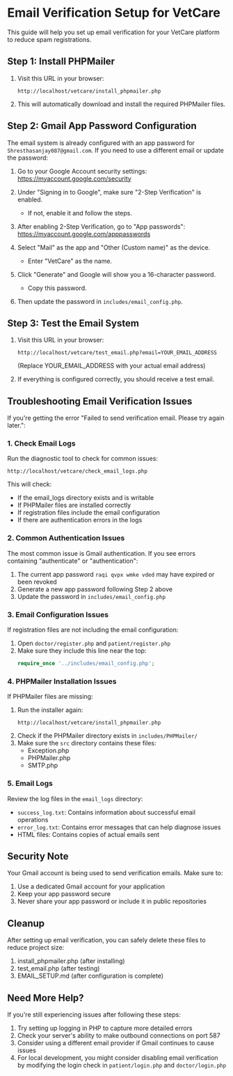 # Email Verification Setup for VetCare

This guide will help you set up email verification for your VetCare platform to reduce spam registrations.

## Step 1: Install PHPMailer

1. Visit this URL in your browser:
   ```
   http://localhost/vetcare/install_phpmailer.php
   ```

2. This will automatically download and install the required PHPMailer files.

## Step 2: Gmail App Password Configuration

The email system is already configured with an app password for `Shresthasanjay087@gmail.com`. If you need to use a different email or update the password:

1. Go to your Google Account security settings:
   https://myaccount.google.com/security

2. Under "Signing in to Google", make sure "2-Step Verification" is enabled.
   - If not, enable it and follow the steps.

3. After enabling 2-Step Verification, go to "App passwords":
   https://myaccount.google.com/apppasswords

4. Select "Mail" as the app and "Other (Custom name)" as the device.
   - Enter "VetCare" as the name.

5. Click "Generate" and Google will show you a 16-character password.
   - Copy this password.

6. Then update the password in `includes/email_config.php`.

## Step 3: Test the Email System

1. Visit this URL in your browser:
   ```
   http://localhost/vetcare/test_email.php?email=YOUR_EMAIL_ADDRESS
   ```
   (Replace YOUR_EMAIL_ADDRESS with your actual email address)

2. If everything is configured correctly, you should receive a test email.

## Troubleshooting Email Verification Issues

If you're getting the error "Failed to send verification email. Please try again later.":

### 1. Check Email Logs

Run the diagnostic tool to check for common issues:
```
http://localhost/vetcare/check_email_logs.php
```

This will check:
- If the email_logs directory exists and is writable
- If PHPMailer files are installed correctly
- If registration files include the email configuration
- If there are authentication errors in the logs

### 2. Common Authentication Issues

The most common issue is Gmail authentication. If you see errors containing "authenticate" or "authentication":

1. The current app password `raqi qvpx wmke vded` may have expired or been revoked
2. Generate a new app password following Step 2 above
3. Update the password in `includes/email_config.php`

### 3. Email Configuration Issues

If registration files are not including the email configuration:

1. Open `doctor/register.php` and `patient/register.php`
2. Make sure they include this line near the top:
   ```php
   require_once '../includes/email_config.php';
   ```

### 4. PHPMailer Installation Issues

If PHPMailer files are missing:

1. Run the installer again:
   ```
   http://localhost/vetcare/install_phpmailer.php
   ```
2. Check if the PHPMailer directory exists in `includes/PHPMailer/`
3. Make sure the `src` directory contains these files:
   - Exception.php
   - PHPMailer.php
   - SMTP.php

### 5. Email Logs

Review the log files in the `email_logs` directory:
- `success_log.txt`: Contains information about successful email operations
- `error_log.txt`: Contains error messages that can help diagnose issues
- HTML files: Contains copies of actual emails sent

## Security Note

Your Gmail account is being used to send verification emails. Make sure to:

1. Use a dedicated Gmail account for your application
2. Keep your app password secure
3. Never share your app password or include it in public repositories

## Cleanup

After setting up email verification, you can safely delete these files to reduce project size:

1. install_phpmailer.php (after installing)
2. test_email.php (after testing)
3. EMAIL_SETUP.md (after configuration is complete)

## Need More Help?

If you're still experiencing issues after following these steps:

1. Try setting up logging in PHP to capture more detailed errors
2. Check your server's ability to make outbound connections on port 587
3. Consider using a different email provider if Gmail continues to cause issues
4. For local development, you might consider disabling email verification by modifying the login check in `patient/login.php` and `doctor/login.php` 